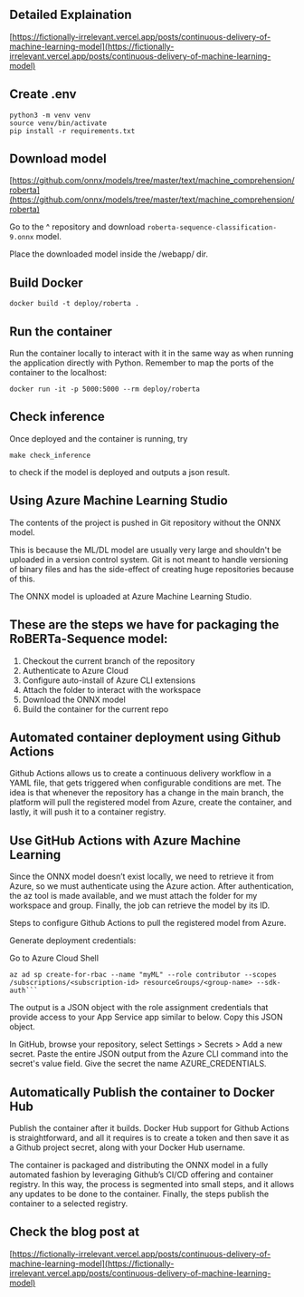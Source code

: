 ## Detailed Explaination

[https://fictionally-irrelevant.vercel.app/posts/continuous-delivery-of-machine-learning-model](https://fictionally-irrelevant.vercel.app/posts/continuous-delivery-of-machine-learning-model)

## Create .env

```terminal
python3 -m venv venv
source venv/bin/activate
pip install -r requirements.txt
```

## Download model

[https://github.com/onnx/models/tree/master/text/machine_comprehension/roberta](https://github.com/onnx/models/tree/master/text/machine_comprehension/roberta)

Go to the ^ repository and download `roberta-sequence-classification-9.onnx` model.

Place the downloaded model inside the /webapp/ dir.

## Build Docker

`docker build -t deploy/roberta .`

## Run the container
Run the container locally to interact with it in the same way as when running the application directly with Python. Remember to map the ports of the container to the localhost:

`docker run -it -p 5000:5000 --rm deploy/roberta`

## Check inference

Once deployed and the container is running, try

```terminal
make check_inference
```

to check if the model is deployed and outputs a json result.

## Using Azure Machine Learning Studio

The contents of the project is pushed in Git repository without the ONNX model.

This is because the ML/DL model are usually very large and shouldn't be uploaded in a version control system. Git is not meant to handle versioning of binary files and has the side-effect of creating huge repositories because of this.

The ONNX model is uploaded at Azure Machine Learning Studio.

## These are the steps we have for packaging the RoBERTa-Sequence model:

1. Checkout the current branch of the repository
2. Authenticate to Azure Cloud
3. Configure auto-install of Azure CLI extensions
4. Attach the folder to interact with the workspace
5. Download the ONNX model
6. Build the container for the current repo

## Automated container deployment using Github Actions

Github Actions allows us to create a continuous delivery workflow in a YAML file, that gets triggered when configurable conditions are met. The idea is that whenever the repository has a change in the main branch, the platform will pull the registered model from Azure, create the container, and lastly, it will push it to a container registry.

## Use GitHub Actions with Azure Machine Learning

Since the ONNX model doesn’t exist locally, we need to retrieve it from Azure, so we must authenticate using the Azure action. After authentication, the az tool is made available, and we must attach the folder for my workspace and group. Finally, the job can retrieve the model by its ID.

Steps to configure Github Actions to pull the registered model from Azure.

Generate deployment credentials:

Go to Azure Cloud Shell

````
az ad sp create-for-rbac --name "myML" --role contributor --scopes /subscriptions/<subscription-id> resourceGroups/<group-name> --sdk-auth```
````

The output is a JSON object with the role assignment credentials that provide access to your App Service app similar to below. Copy this JSON object.

In GitHub, browse your repository, select Settings > Secrets > Add a new secret.
Paste the entire JSON output from the Azure CLI command into the secret's value field. Give the secret the name AZURE_CREDENTIALS.

## Automatically Publish the container to Docker Hub

Publish the container after it builds. Docker Hub support for Github Actions is straightforward, and all it requires is to create a token and then save it as a Github project secret, along with your Docker Hub username.

The container is packaged and distributing the ONNX model in a fully automated fashion by leveraging Github’s CI/CD offering and container registry. In this way, the process is segmented into small steps, and it allows any updates to be done to the container. Finally, the steps publish the container to a selected registry.

## Check the blog post at

[https://fictionally-irrelevant.vercel.app/posts/continuous-delivery-of-machine-learning-model](https://fictionally-irrelevant.vercel.app/posts/continuous-delivery-of-machine-learning-model)
